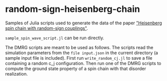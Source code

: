 # random-sign-heisenberg-chain

Samples of Julia scripts used to generate the data of the paper ["Heisenberg spin chain with random-sign couplings"](https://arxiv.org/abs/2312.13452).

`sample_spin_wave_script.jl` can be run directly.

The DMRG scripts are meant to be used as follows. The scripts read the simulation parameters from the `file input.json` in the current directory (a sample input file is included).
First run `write_random_cj.jl` to save a file containing a random c_j configuration. Then run one of the DMRG scripts to compute the ground state property of a spin chain with that disorder realization.
